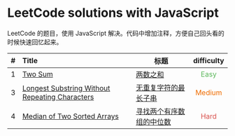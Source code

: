 # LeetCode solutions with JavaScript

LeetCode 的题目，使用 JavaScript 解决。代码中增加注释，方便自己回头看的时候快速回忆起来。

|  #   | Title                                               | 标题                          |            difficulty             |
| :--: | :-------------------------------------------------- | ----------------------------- | :-------------------------------: |
|  1   | [Two Sum][1]                                        | [两数之和][1]                 |  <font color=#5cb85c>Easy</font>  |
|  3   | [Longest Substring Without Repeating Characters][3] | [无重复字符的最长子串][3]     | <font color=#ef6c00>Medium</font> |
|  4   | [Median of Two Sorted Arrays][4]                    | [寻找两个有序数组的中位数][4] |  <font color=#d9534f>Hard</font>  |



[1]: https://github.com/silinchen/leetcode-javascript/tree/master/solutions/0001-two-sum
[3]: https://github.com/silinchen/leetcode-javascript/tree/master/solutions/0003-longest-substring-without-repeating-characters
[4]: https://github.com/silinchen/leetcode-javascript/tree/master/solutions/0004-median-of-two-sorted-arrays

